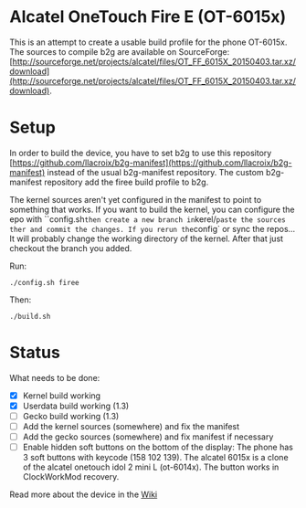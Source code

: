 # Alcatel OneTouch Fire E (OT-6015x)

This is an attempt to create a usable build profile for the phone OT-6015x. The sources to compile b2g are available on SourceForge: [http://sourceforge.net/projects/alcatel/files/OT_FF_6015X_20150403.tar.xz/download](http://sourceforge.net/projects/alcatel/files/OT_FF_6015X_20150403.tar.xz/download).

# Setup

In order to build the device, you have to set b2g to use this repository [https://github.com/llacroix/b2g-manifest](https://github.com/llacroix/b2g-manifest) instead of the usual b2g-manifest repository. The custom b2g-manifest repository add the firee build profile to b2g.

The kernel sources aren't yet configured in the manifest to point to something that works. If you want to build the kernel, you can configure the epo with ``config.sh` then create a new branch in `kerel/` paste the sources ther and commit the changes. If you rerun the `config` or sync the repos... It will probably change the working directory of the kernel. After that just checkout the branch you added.

Run:

    ./config.sh firee

Then:

    ./build.sh

# Status

What needs to be done:

- [x] Kernel build working
- [x] Userdata build working (1.3)
- [ ] Gecko build working (1.3)
- [ ] Add the kernel sources (somewhere) and fix the manifest
- [ ] Add the gecko sources (somewhere) and fix manifest if necessary
- [ ] Enable hidden soft buttons on the bottom of the display: The phone has 3 soft buttons with keycode (158 102 139). The alcatel 6015x is a clone of the alcatel onetouch idol 2 mini L (ot-6014x). The button works in ClockWorkMod recovery.

Read more about the device in the [Wiki](https://github.com/llacroix/device-firee/wiki)
